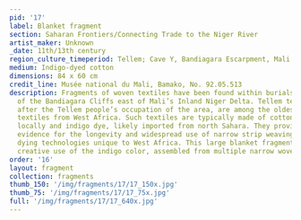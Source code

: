```yaml
---
pid: '17'
label: Blanket fragment
section: Saharan Frontiers/Connecting Trade to the Niger River
artist_maker: Unknown
_date: 11th/13th century
region_culture_timeperiod: Tellem; Cave Y, Bandiagara Escarpment, Mali
medium: Indigo-dyed cotton
dimensions: 84 x 60 cm
credit_line: Musée national du Mali, Bamako, No. 92.05.513
description: Fragments of woven textiles have been found within burials in the caves
  of the Bandiagara Cliffs east of Mali’s Inland Niger Delta. Tellem textiles, named
  after the Tellem people’s occupation of the area, are among the oldest surviving
  textiles from West Africa. Such textiles are typically made of cotton cultivated
  locally and indigo dye, likely imported from north Sahara. They provide important
  evidence for the longevity and widespread use of narrow strip weaving and indigo
  dying technologies unique to West Africa. This large blanket fragment shows the
  creative use of the indigo color, assembled from multiple narrow woven bands.
order: '16'
layout: fragment
collection: fragments
thumb_150: '/img/fragments/17/17_150x.jpg'
thumb_75: '/img/fragments/17/17_75x.jpg'
full: '/img/fragments/17/17_640x.jpg'
---
```

